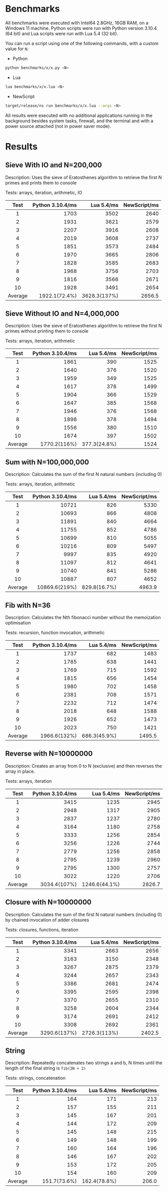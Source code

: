 
# Benchmarks

All benchmarks were executed with Intel64 2.8GHz, 16GB RAM, on a Windows 11 machine. Python scripts were run with Python version 3.10.4 (64 bit) and Lua scripts were run with Lua 5.4 (32 bit).

You can run a script using one of the following commands, with a custom value for `N`:
+ Python
```sh
python benchmarks/x/x.py <N>
```
+ Lua
```sh
lua benchmarks/x/x.lua <N>
```
+ NewScript
```sh
target/release/ns run benchmarks/x/x.lua --args <N>
```

All results were executed with no additional applications running in the background besides system tasks, firewall, and the terminal and with a power source attached (not in power saver mode).

# Results

## Sieve With IO and N=200,000

Description: Uses the sieve of Eratosthenes algorithm to retrieve the first N primes and prints them to console

Tests: arrays, iteration, arithmetic, IO

Test|Python 3.10.4/ms|Lua 5.4/ms|NewScript/ms
:--:|---:|---:|---:
 1|1703|3502|2640
 2|1931|3621|2579
 3|2207|3916|2608
 4|2019|3608|2737
 5|1851|3573|2484
 6|1970|3665|2806
 7|1828|3585|2683
 8|1968|3756|2703
 9|1816|3566|2671
10|1928|3491|2654
Average|1922.1(72.4%)|3628.3(137%)|2656.5

## Sieve Without IO and N=4,000,000

Description: Uses the sieve of Eratosthenes algorithm to retrieve the first N primes without printing them to console

Tests: arrays, iteration, arithmetic

Test|Python 3.10.4/ms|Lua 5.4/ms|NewScript/ms
:--:|---:|---:|---:
 1|1861|390|1525
 2|1640|376|1520
 3|1959|349|1525
 4|1617|376|1499
 5|1904|366|1529
 6|1647|385|1568
 7|1946|376|1568
 8|1898|378|1494
 9|1556|380|1510
10|1674|397|1502
Average|1770.2(116%)|377.3(24.8%)|1524

## Sum with N=100,000,000

Description: Calculates the sum of the first N natural numbers (including 0)

Tests: arrays, iteration, arithmetic

Test|Python 3.10.4/ms|Lua 5.4/ms|NewScript/ms
:--:|---:|---:|---:
 1|10721|826|5330
 2|10693|866|4808
 3|11891|840|4664
 4|11755|852|4786
 5|10699|810|5055
 6|10216|809|5497
 7|9997 |835|4920
 8|11097|812|4641
 9|10740|841|5286
10|10887|807|4652
Average|10869.6(219%)|829.8(16.7%)|4963.9

## Fib with N=36

Description: Calculates the Nth fibonacci number without the memoization optimisation

Tests: recursion, function invocation, arithmetic

Test|Python 3.10.4/ms|Lua 5.4/ms|NewScript/ms
:--:|---:|---:|---:
 1|1737|682|1483
 2|1785|638|1441
 3|1769|715|1592
 4|1815|656|1454
 5|1980|702|1458
 6|2381|708|1571
 7|2232|712|1474
 8|2018|648|1588
 9|1926|652|1473
10|2023|750|1421
Average|1966.6(132%)|686.3(45.9%)|1495.5

## Reverse with N=10000000

Description: Creates an array from 0 to N (exclusive) and then reverses the array in place.

Tests: arrays, iteration

Test|Python 3.10.4/ms|Lua 5.4/ms|NewScript/ms
:--:|---:|---:|---:
 1|3415|1235|2945
 2|2948|1317|2905
 3|2837|1237|2780
 4|3164|1180|2758
 5|3333|1256|2854
 6|3256|1226|2744
 7|2779|1256|2858
 8|2795|1239|2960
 9|2795|1300|2757
10|3022|1220|2706
Average|3034.4(107%)|1246.6(44.1%)|2826.7

## Closure with N=10000000

Description: Calculates the sum of the first N natural numbers (including 0) by chained invocation of adder closures

Tests: closures, functions, iteration

Test|Python 3.10.4/ms|Lua 5.4/ms|NewScript/ms
:--:|---:|---:|---:
 1|3341|2663|2656
 2|3163|3150|2348
 3|3267|2875|2379
 4|3244|2657|2343
 5|3386|2681|2474
 6|3395|2595|2398
 7|3370|2655|2310
 8|3258|2604|2344
 9|3174|2691|2412
10|3308|2692|2361
Average|3290.6(137%)|2726.3(113%)|2402.5

## String

Description: Repeatedly concatenates two strings a and b, N times until the length of the final string is `fib(2N + 2)`

Tests: strings, concatenation

Test|Python 3.10.4/ms|Lua 5.4/ms|NewScript/ms
:--:|---:|---:|---:
 1|164|171|213
 2|157|155|211
 3|145|167|201
 4|144|172|209
 5|145|148|215
 6|149|148|199
 7|160|164|196
 8|146|167|202
 9|153|172|205
10|154|160|209
Average|151.7(73.6%)|162.4(78.8%)|206.0